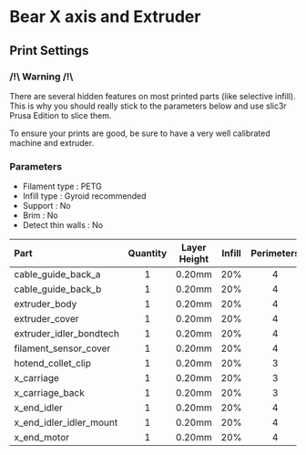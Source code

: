 # Bear X axis and Extruder

## Print Settings

### /!\ Warning /!\

There are several hidden features on most printed parts (like selective infill). This is why you should really stick to the parameters below and use slic3r Prusa Edition to slice them.

To ensure your prints are good, be sure to have a very well calibrated machine and extruder.


### Parameters

* Filament type : PETG
* Infill type : Gyroid recommended
* Support : No
* Brim : No
* Detect thin walls : No

| Part | Quantity | Layer Height | Infill | Perimeters | Top/Bottom Layers |
|:----|:----:|:----:|:----:|:----:|:----:|
| cable_guide_back_a      | 1 | 0.20mm | 20% | 4 | 5 |
| cable_guide_back_b      | 1 | 0.20mm | 20% | 4 | 5 |
| extruder_body           | 1 | 0.20mm | 20% | 4 | 5 |
| extruder_cover          | 1 | 0.20mm | 20% | 4 | 5 |
| extruder_idler_bondtech | 1 | 0.20mm | 20% | 4 | 5 |
| filament_sensor_cover   | 1 | 0.20mm | 20% | 4 | 5 |
| hotend_collet_clip      | 1 | 0.20mm | 20% | 3 | 5 |
| x_carriage              | 1 | 0.20mm | 20% | 3 | 5 |
| x_carriage_back         | 1 | 0.20mm | 20% | 3 | 5 |
| x_end_idler             | 1 | 0.20mm | 20% | 4 | 5 |
| x_end_idler_idler_mount | 1 | 0.20mm | 20% | 4 | 5 |
| x_end_motor             | 1 | 0.20mm | 20% | 4 | 5 |
